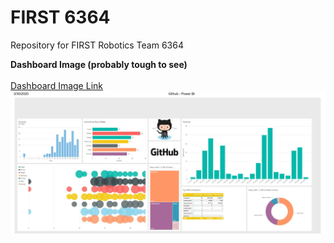 # FIRST 6364
Repository for FIRST Robotics Team 6364 

**Dashboard Image (probably tough to see)** 
<br/><br/>
 [Dashboard Image Link](https://github.com/1010Robotics/FIRST/blob/master/FRCGithub%20PowerBI%203-30-2020.JPG)
<img src = "https://github.com/1010Robotics/FIRST/blob/master/FRCGithub%20PowerBI%203-30-2020.JPG" alt = "PowerBI Dashboard March 2020" width= "1500" heigh = "1000"/>

